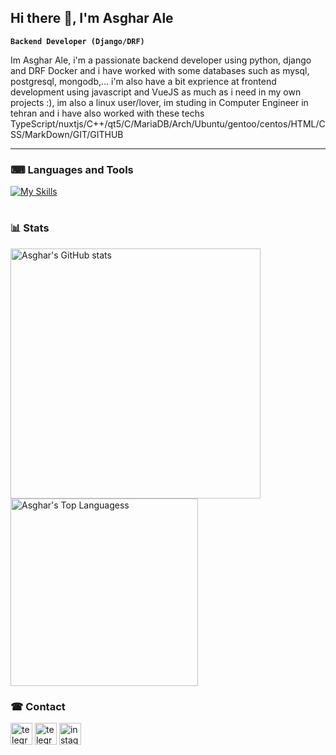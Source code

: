 ## Hi there 👋, I'm Asghar Ale

**`Backend Developer (Django/DRF)`**

<p align="left">
Im Asghar Ale, i'm a passionate backend developer using python, django and DRF Docker and i have worked with some databases such as mysql, postgresql, mongodb,... i'm also have a bit exprience at frontend development using javascript and VueJS as much as i need in my own projects :), im also a linux user/lover, im studing in Computer Engineer in tehran and i have also worked with these techs TypeScript/nuxtjs/C++/qt5/C/MariaDB/Arch/Ubuntu/gentoo/centos/HTML/CSS/MarkDown/GIT/GITHUB
</p>

---

### ⌨ Languages and Tools

[![My Skills](https://skillicons.dev/icons?i=python,django,js,vue,ts,linux,cpp,postgresql,mysql,docker,arch,debian,git,github,html,css&perline=8)](https://skillicons.dev)

#

### 📊 Stats 
<img src="https://github-readme-stats.vercel.app/api?username=asgharale&show_icons=true&theme=transparent" alt="Asghar's GitHub stats" width="400" /> <img src="https://github-readme-stats.vercel.app/api/top-langs/?username=asgharale&layout=compact&theme=transparent" alt="Asghar's Top Languagess" width="300" />

### ☎ Contact

<a href="https://linkedin.com/in/asghar-ale" target="_blank"><img src="https://img.shields.io/static/v1?message=Linkedin&logo=linkedin&label=&color=0a66c2&logoColor=white&labelColor=&style=for-the-badge" height="35" alt="telegram logo"  /></a>
    <a href="https://t.me/asghar04" target="_blank"><img src="https://img.shields.io/static/v1?message=Telegram&logo=telegram&label=&color=229ED9&logoColor=white&labelColor=&style=for-the-badge" height="35" alt="telegram logo"  /></a>
  <a href="https://instagram.com/asghar.ale04" target="_blank"><img src="https://img.shields.io/static/v1?message=Instagram&logo=instagram&label=&color=E4405F&logoColor=white&labelColor=&style=for-the-badge" height="35" alt="instagram logo"  /></a>


<!--
**asgharale/asgharale** is a ✨ _special_ ✨ repository because its `README.md` (this file) appears on your GitHub profile.

Here are some ideas to get you started:

- 🔭 I’m currently working on ...
- 🌱 I’m currently learning ...
- 👯 I’m looking to collaborate on ...
- 🤔 I’m looking for help with ...
- 💬 Ask me about ...
- 📫 How to reach me: ...
- 😄 Pronouns: ...
- ⚡ Fun fact: ...
-->
